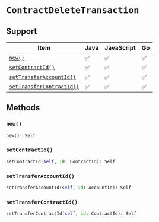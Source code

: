 # `ContractDeleteTransaction`

## Support

| Item | Java | JavaScript | Go
| - | - | - | - |
[`new()`](#new) | ✅ | ✅ | ✅
[`setContractId()`](#setContractId) | ✅ | ✅ | ✅
[`setTransferAccountId()`](#setTransferAccountId) | ✅ | ✅ | ✅
[`setTransferContractId()`](#setTransferContractId) | ✅ | ✅ | ✅

## Methods

### `new()`

```python
new(): Self
```

### `setContractId()`

```python
setContractId(self, id: ContractId): Self
```

### `setTransferAccountId()`

```python
setTransferAccountId(self, id: AccountId): Self
```

### `setTransferContractId()`

```python
setTransferContractId(self, id: ContractId): Self
```

